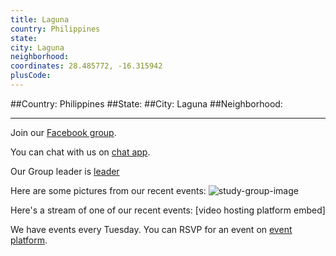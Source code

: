 ```yaml
---
title: Laguna
country: Philippines
state: 
city: Laguna
neighborhood: 
coordinates: 28.485772, -16.315942
plusCode:
---
```


##Country: Philippines
##State: 
##City: Laguna
##Neighborhood: 
*****
Join our [Facebook group](https://www.facebook.com/groups/freecodecamp.philippines.laguna).

You can chat with us on [chat app]().

Our Group leader is [leader]()

Here are some pictures from our recent events:
![study-group-image]()

Here's a stream of one of our recent events:
[video hosting platform embed]

We have events every Tuesday. You can RSVP for an event on [event platform]().

